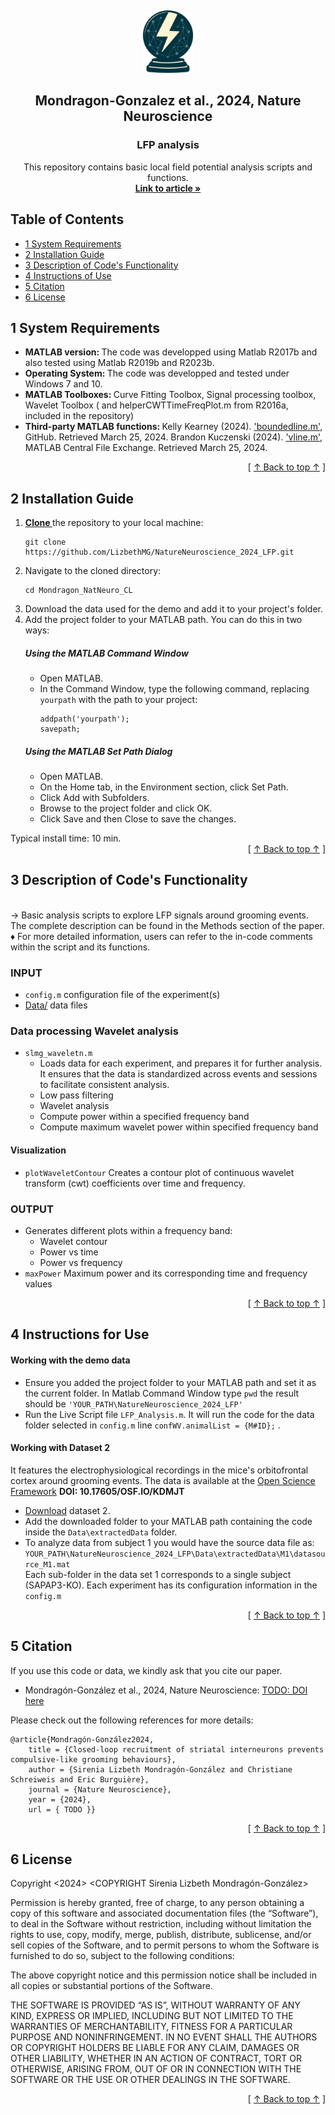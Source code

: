 <!-- Section 1: Logo and short code description-->  <!--  -->
<a name="readme-top"></a>
<br /> <!-- break -->
<div align="center">  <!-- A block of content centred for the logo and description -->
  <a href="https://github.com/LizbethMG/NatureNeuroscience_2024_LFP">  <!-- CLickable logo; TODO: change to the article link -->
    <img src="images/CL_logo_LFP.png" alt="Logo" width="80" height="100">
  </a>

  <h2 align="center">Mondragon-Gonzalez et al., 2024,  Nature Neuroscience</h2>  <!-- Header tag -->
  <h3 align="center">LFP analysis</h3>  <!-- Header tag -->
  
  <p align="center">
    This repository contains basic local field potential analysis scripts and functions. 
    <br />
    <!-- TODO: change to the article link -->
    <a href="https://github.com/LizbethMG/Mondragon_2024_LFP](https://github.com/LizbethMG/2024_Mondragon-Gonzalez_NatureNeuroscience"><strong> Link to article »</strong></a>
    <br />
  </p>
</div>

## Table of Contents 

- [1 System Requirements](#1-system-requirements)
- [2 Installation Guide](#2-installation-guide)
- [3 Description of Code's Functionality](#3-description-of-codes-functionality)
- [4 Instructions of Use](#4-instructions-of-use)
- [5 Citation](#5-citation)
- [6 License](#6-license)

## 1 System Requirements
* <b> MATLAB version: </b> The code was developped using Matlab R2017b and also tested using Matlab R2019b and R2023b.
* <b> Operating System: </b> The code was developped and tested under Windows 7 and 10.
* <b> MATLAB Toolboxes: </b> Curve Fitting Toolbox, Signal processing toolbox, Wavelet Toolbox ( and helperCWTTimeFreqPlot.m from R2016a, included in the repository)
* <b> Third-party MATLAB functions: </b> Kelly Kearney (2024). ['boundedline.m'](https://github.com/kakearney/boundedline-pkg), GitHub. Retrieved March 25, 2024. Brandon Kuczenski (2024). ['vline.m'](https://www.mathworks.com/matlabcentral/fileexchange/1039-hline-and-vline), MATLAB Central File Exchange. Retrieved March 25, 2024.

<div align="right">[ <a href="#readme-top">↑ Back to top ↑</a> ]</div>

## 2 Installation Guide
<ol>

  <li> <a href="https://docs.github.com/fr/repositories/creating-and-managing-repositories/cloning-a-repository"> <strong> Clone </strong> </a> the repository to your local machine:
    <pre><code>git clone https://github.com/LizbethMG/NatureNeuroscience_2024_LFP.git</code></pre>
  </li>
  <li>Navigate to the cloned directory:
    <pre><code>cd Mondragon_NatNeuro_CL</code></pre>
  </li>
  <li> Download the data used for the demo and add it to your project's folder. </li>
  <li> Add the project folder to your MATLAB path. You can do this in two ways:</li>

<h5>Using the MATLAB Command Window</h5>
    <ul>
        <li>Open MATLAB.</li>
        <li>In the Command Window, type the following command, replacing <code>yourpath</code> with the path to your project:
            <pre><code>addpath('yourpath');
savepath;</code></pre> </li>
    </ul>
<h5>Using the MATLAB Set Path Dialog</h5>
    <ul>
        <li>Open MATLAB.</li>
        <li>On the Home tab, in the Environment section, click Set Path.</li>
        <li>Click Add with Subfolders.</li>
        <li>Browse to the project folder and click OK.</li>
        <li>Click Save and then Close to save the changes.</li>
    </ul>
</ol>
Typical install time:  10 min.
<div align="right">[ <a href="#readme-top">↑ Back to top ↑</a> ]</div>

## 3 Description of Code's Functionality

<br> &rarr;  Basic analysis scripts to explore LFP signals around grooming events. The complete description can be found in the Methods section of the paper.
<br> &diams; For more detailed information, users can refer to the in-code comments within the script and its functions.

### INPUT 
*  `config.m`  configuration file of the experiment(s)
*  [Data/](data/) data files
### Data processing Wavelet analysis 
* `slmg_waveletn.m`
  * Loads data for each experiment, and prepares it for further analysis. It ensures that the data is standardized across events and sessions to facilitate consistent analysis.
  * Low pass filtering
  * Wavelet analysis
  * Compute power within a specified frequency band
  * Compute maximum wavelet power within specified frequency band
#### Visualization
* `plotWaveletContour`  Creates a contour plot of continuous wavelet transform (cwt) coefficients over time and frequency. 
### OUTPUT
* Generates different plots within a frequency band:
  * Wavelet contour 
  * Power vs time
  * Power vs frequency
* `maxPower` Maximum power and its corresponding time and frequency values

<div align="right">[ <a href="#readme-top">↑ Back to top ↑</a> ]</div>

## 4 Instructions for Use

#### Working with the demo data
- Ensure you added the project folder to your MATLAB path and set it as the current folder. In Matlab Command Window type `pwd` the result should be `'YOUR_PATH\NatureNeuroscience_2024_LFP'`
- Run the Live Script file `LFP_Analysis.m`. It will run the code for the data folder selected in `config.m` line  `confWV.animalList = {M#ID};` .
#### Working with Dataset 2
 It features the electrophysiological recordings in the mice's orbitofrontal cortex around grooming events. 
The data is available at the [Open Science Framework](https://osf.io/kdmjt/) **DOI: 10.17605/OSF.IO/KDMJT**

- [Download](https://osf.io/kdmjt/) dataset 2.
- Add the downloaded folder to your MATLAB path containing the code inside the `Data\extractedData` folder.
- To analyze data from subject 1 you would have the source data file as:  `YOUR_PATH\NatureNeuroscience_2024_LFP\Data\extractedData\M1\datasource_M1.mat`   
Each sub-folder in the data set 1 corresponds to a single  subject (SAPAP3-KO). Each experiment has its configuration information in the `config.m`

<div align="right">[ <a href="#readme-top">↑ Back to top ↑</a> ]</div>

## 5 Citation
If you use this code or data, we kindly ask that you cite our paper. 

- Mondragón-González et al., 2024, Nature Neuroscience: [TODO: DOI here](https://github.com/LizbethMG/Mondragon_NatNeuro_CL)

Please check out the following references for more details:

    @article{Mondragón-González2024,
        title = {Closed-loop recruitment of striatal interneurons prevents compulsive-like grooming behaviours},
        author = {Sirenia Lizbeth Mondragón-González and Christiane Schreiweis and Eric Burguière},
        journal = {Nature Neuroscience},
        year = {2024},
        url = { TODO }}

<div align="right">[ <a href="#readme-top">↑ Back to top ↑</a> ]</div>

## 6 License
Copyright <2024> <COPYRIGHT Sirenia Lizbeth Mondragón-González>

Permission is hereby granted, free of charge, to any person obtaining a copy of this software and associated documentation files (the “Software”), to deal in the Software without restriction, including without limitation the rights to use, copy, modify, merge, publish, distribute, sublicense, and/or sell copies of the Software, and to permit persons to whom the Software is furnished to do so, subject to the following conditions:

The above copyright notice and this permission notice shall be included in all copies or substantial portions of the Software.

THE SOFTWARE IS PROVIDED “AS IS”, WITHOUT WARRANTY OF ANY KIND, EXPRESS OR IMPLIED, INCLUDING BUT NOT LIMITED TO THE WARRANTIES OF MERCHANTABILITY, FITNESS FOR A PARTICULAR PURPOSE AND NONINFRINGEMENT. IN NO EVENT SHALL THE AUTHORS OR COPYRIGHT HOLDERS BE LIABLE FOR ANY CLAIM, DAMAGES OR OTHER LIABILITY, WHETHER IN AN ACTION OF CONTRACT, TORT OR OTHERWISE, ARISING FROM, OUT OF OR IN CONNECTION WITH THE SOFTWARE OR THE USE OR OTHER DEALINGS IN THE SOFTWARE.
<div align="right">[ <a href="#readme-top">↑ Back to top ↑</a> ]</div>
